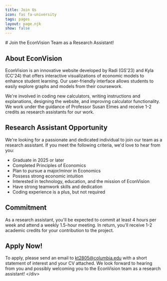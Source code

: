 ```yaml
---
title: Join Us
icon: fas fa-university
tags: pages
layout: page.njk
show: false
---
```

<div class="p-8">
# Join the EconVision Team as a Research Assistant!

## About EconVision

EconVision is an innovative website developed by Radi (GS'23) and Kyla (CC'24) that offers interactive visualizations of economic models to enhance student learning. Our user-friendly interface allows students to easily explore graphs and models from their coursework.

We're involved in coding new calculators, writing instructions and explanations, designing the website, and improving calculator functionality. We work under the guidance of Professor Susan Elmes and receive 1-2 credits as research assistants for our work.

## Research Assistant Opportunity

We're looking for a passionate and dedicated individual to join our team as a research assistant. If you meet the following criteria, we'd love to hear from you:

* Graduate in 2025 or later
* Completed Principles of Economics
* Plan to pursue a major/minor in Economics
* Possess strong economic intuition
* Interested in technology, education, and the mission of EconVision
* Have strong teamwork skills and dedication
* Coding experience is a plus, but not required

## Commitment

As a research assistant, you'll be expected to commit at least 4 hours per week and attend a weekly 1.5-hour meeting. In return, you'll receive 1-2 academic credits for your contribution to the project.

## Apply Now!

To apply, please send an email to kt2805@columbia.edu with a short statement of interest and your CV attached. We look forward to hearing from you and possibly welcoming you to the EconVision team as a research assistant!
<﻿/div>